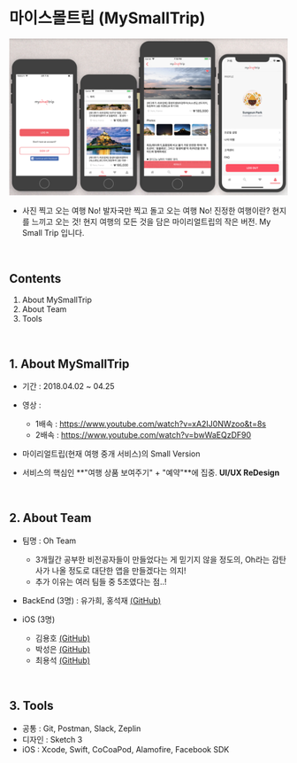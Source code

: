 # 마이스몰트립 (MySmallTrip)
![scrennshot](https://github.com/OhTeam/My_Small_Trip/blob/master/Screenshot/%EC%8A%A4%ED%81%AC%EB%A6%B0%EC%83%B7%202018-05-09%20%EC%98%A4%ED%9B%84%207.15.33.png)
- 사진 찍고 오는 여행 No! 발자국만 찍고 돌고 오는 여행 No! 진정한 여행이란? 현지를 느끼고 오는 것! 현지 여행의 모든 것을 담은 마이리얼트립의 작은 버전. My Small Trip 입니다.

<br>

## Contents
1. About MySmallTrip
2. About Team
3. Tools

<br>

## 1. About MySmallTrip
- 기간 : 2018.04.02 ~ 04.25
- 영상 : 
    - 1배속 : https://www.youtube.com/watch?v=xA2IJ0NWzoo&t=8s
    - 2배속 : https://www.youtube.com/watch?v=bwWaEQzDF90

- 마이리얼트립(현재 여행 중개 서비스)의 Small Version
- 서비스의 핵심인 **"여행 상품 보여주기" + "예약"**에 집중. **UI/UX ReDesign**

<br>

## 2. About Team
- 팀명 : Oh Team
    - 3개월간 공부한 비전공자들이 만들었다는 게 믿기지 않을 정도의, Oh라는 감탄사가 나올 정도로 대단한 앱을 만들겠다는 의지!
    - 추가 이유는 여러 팀들 중 5조였다는 점..!

- BackEnd (3명) : 유가희, 홍석재 [(GitHub)](https://github.com/OhTeam/Backend)
- iOS (3명)
    - 김용호 [(GitHub)](https://github.com/OhTeam/My_Small_Trip/tree/YH)
    - 박성은 [(GitHub)](https://github.com/OhTeam/My_Small_Trip/tree/SE)
    - 최용석 [(GitHub)](https://github.com/OhTeam/My_Small_Trip/tree/YS)

<br>

## 3. Tools
- 공통 : Git, Postman, Slack, Zeplin
- 디자인 : Sketch 3
- iOS : Xcode, Swift, CoCoaPod, Alamofire, Facebook SDK
